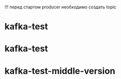 !!! перед стартом producer необходимо создать topic


# kafka-test
# kafka-test
# kafka-test-middle-version
